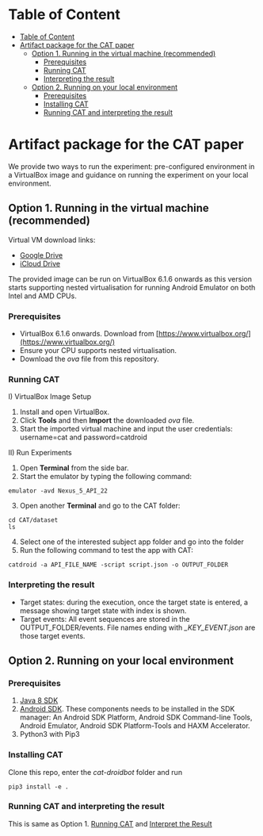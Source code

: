 # Table of Content

- [Table of Content](#table-of-content)
- [Artifact package for the CAT paper](#artifact-package-for-the-cat-paper)
  - [Option 1. Running in the virtual machine (recommended)](#option-1-running-in-the-virtual-machine-recommended)
    - [Prerequisites](#prerequisites)
    - [Running CAT](#running-cat)
    - [Interpreting the result](#interpreting-the-result)
  - [Option 2. Running on your local environment](#option-2-running-on-your-local-environment)
    - [Prerequisites](#prerequisites-1)
    - [Installing CAT](#installing-cat)
    - [Running CAT and interpreting the result](#running-cat-and-interpreting-the-result)

# Artifact package for the CAT paper

We provide two ways to run the experiment: pre-configured environment in a VirtualBox image and guidance on running the experiment on your local environment.

## Option 1. Running in the virtual machine (recommended)

Virtual VM download links: 

- [Google Drive](https://drive.google.com/file/d/14K7R1qwWSTJDzpj1NwRj1rMQGjwQ1a0T/view?usp=sharing)
- [iCloud Drive](https://www.icloud.com/iclouddrive/0ia_t8cbPd7zFY5PBosCnDY3Q#CAT)

The provided image can be run on VirtualBox 6.1.6 onwards as this version starts supporting nested virtualisation for running Android Emulator on both Intel and AMD CPUs.

### Prerequisites

- VirtualBox 6.1.6 onwards. Download from [https://www.virtualbox.org/](https://www.virtualbox.org/)
- Ensure your CPU supports nested virtualisation.
- Download the *ova* file from this repository.

### Running CAT

I) VirtualBox Image Setup
   1. Install and open VirtualBox.
   2. Click **Tools** and then **Import** the downloaded *ova* file.
   3. Start the imported virtual machine and input the user credentials: username=cat and password=catdroid


II) Run Experiments
   1. Open **Terminal** from the side bar.
   2. Start the emulator by typing the following command:

```
emulator -avd Nexus_5_API_22
```
   3. Open another **Terminal** and go to the CAT folder:

```
cd CAT/dataset
ls
```
   4. Select one of the interested subject app folder and go into the folder
   5. Run the following command to test the app with CAT:

```
catdroid -a API_FILE_NAME -script script.json -o OUTPUT_FOLDER
```

### Interpreting the result

   - Target states: during the execution, once the target state is entered, a message showing target state with index is shown.
   - Target events: All event sequences are stored in the OUTPUT_FOLDER/events. File names ending with *_KEY_EVENT.json* are those target events.

## Option 2. Running on your local environment

### Prerequisites

1. [Java 8 SDK](https://www.oracle.com/java/technologies/javase/javase-jdk8-downloads.html)
2. [Android SDK](https://developer.android.com/studio). These components needs to be installed in the SDK manager: An Android SDK Platform, Android SDK Command-line Tools, Android Emulator, Android SDK Platform-Tools and HAXM Accelerator.
3. Python3 with Pip3

### Installing CAT

Clone this repo, enter the *cat-droidbot* folder and run

```
pip3 install -e .
```

### Running CAT and interpreting the result

This is same as Option 1. [Running CAT](#running-cat) and [Interpret the Result](#interpret-the-result)